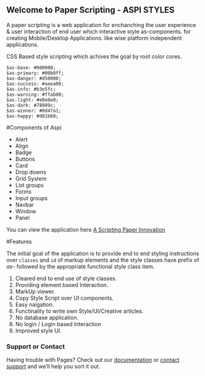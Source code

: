 ## Welcome to Paper Scripting - ASPI STYLES

A paper scripting is a web application for enchanching the user experience & user interaction of end user which interactive style as-components. for creating Mobile/Desktop Applications. like wise platform independent applications.

CSS Based style scripting which achives the goal by root color cores.

```
$as-base: #000000;
$as-primary: #00b0ff;
$as-danger: #d50000;
$as-success: #aeea00;
$as-info: #b3e5fc;
$as-warning: #ffab00;
$as-light: #e0e0e0;
$as-dark: #78909c;
$as-winner: #0d47a1;
$as-happy: #d81b60;
```


#Components of Aspi

- Alert
- Align
- Badge
- Buttons
- Card
- Drop downs
- Grid System
- List groups
- Forms
- Input groups
- Navbar
- Window
- Panel


You can view the application here  [A Scripting Paper Innovation](https://creativecoderone.github.io/css/)

#Features

  The initial goal of the application is to provide end to end styling instructions over `classes` and `id` of markup elements and
 the style classes have prefix of _as-_  followed by the appropriate functional style class item.
 
 1. Cleared end to  end use of style classes.
 2. Providing element based Interaction.
 3. MarkUp viewer.
 4. Copy Style Script over UI components.
 5. Easy naigation.
 6. Functinality to write own Style/UI/Creative articles.
 7. No database application.
 8. No login / Login based Interaction
 9. Improved style UI.


### Support or Contact

Having trouble with Pages? Check out our [documentation](https://github.com/creativecoderone/css/edit/master/README.md) or [contact support](mailto://creativecoderone@gmail.com) and we’ll help you sort it out.
 
